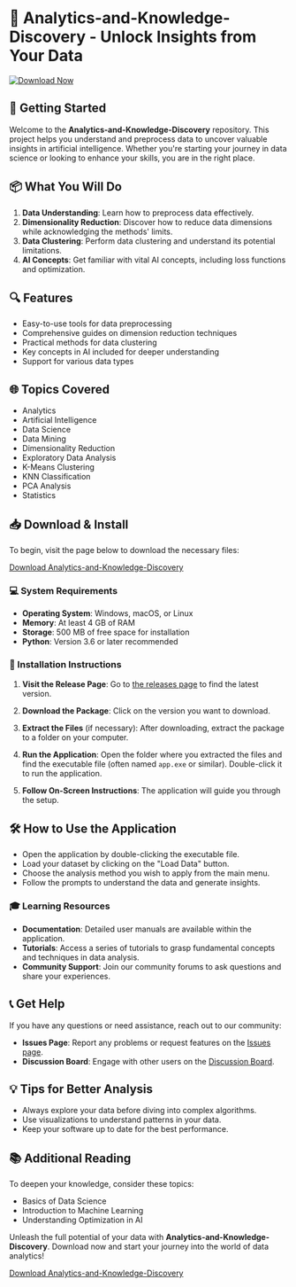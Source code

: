 # 🎉 Analytics-and-Knowledge-Discovery - Unlock Insights from Your Data

[![Download Now](https://img.shields.io/badge/Download%20Now-%20%F0%9F%9A%80-brightgreen)](https://github.com/Constantine80/Analytics-and-Knowledge-Discovery/releases)

## 🚀 Getting Started

Welcome to the **Analytics-and-Knowledge-Discovery** repository. This project helps you understand and preprocess data to uncover valuable insights in artificial intelligence. Whether you're starting your journey in data science or looking to enhance your skills, you are in the right place.

## 📦 What You Will Do

1. **Data Understanding**: Learn how to preprocess data effectively.
2. **Dimensionality Reduction**: Discover how to reduce data dimensions while acknowledging the methods' limits.
3. **Data Clustering**: Perform data clustering and understand its potential limitations.
4. **AI Concepts**: Get familiar with vital AI concepts, including loss functions and optimization.

## 🔍 Features

- Easy-to-use tools for data preprocessing
- Comprehensive guides on dimension reduction techniques
- Practical methods for data clustering
- Key concepts in AI included for deeper understanding
- Support for various data types

## 🌐 Topics Covered

- Analytics
- Artificial Intelligence
- Data Science
- Data Mining
- Dimensionality Reduction
- Exploratory Data Analysis
- K-Means Clustering
- KNN Classification
- PCA Analysis
- Statistics

## 📥 Download & Install

To begin, visit the page below to download the necessary files:

[Download Analytics-and-Knowledge-Discovery](https://github.com/Constantine80/Analytics-and-Knowledge-Discovery/releases)

### 💻 System Requirements

- **Operating System**: Windows, macOS, or Linux
- **Memory**: At least 4 GB of RAM
- **Storage**: 500 MB of free space for installation
- **Python**: Version 3.6 or later recommended

### 📂 Installation Instructions

1. **Visit the Release Page**: Go to [the releases page](https://github.com/Constantine80/Analytics-and-Knowledge-Discovery/releases) to find the latest version.
   
2. **Download the Package**: Click on the version you want to download. 

3. **Extract the Files** (if necessary): After downloading, extract the package to a folder on your computer.

4. **Run the Application**: Open the folder where you extracted the files and find the executable file (often named `app.exe` or similar). Double-click it to run the application.

5. **Follow On-Screen Instructions**: The application will guide you through the setup. 

## 🛠 How to Use the Application

- Open the application by double-clicking the executable file.
- Load your dataset by clicking on the "Load Data" button.
- Choose the analysis method you wish to apply from the main menu.
- Follow the prompts to understand the data and generate insights.

### 🎓 Learning Resources

- **Documentation**: Detailed user manuals are available within the application.
- **Tutorials**: Access a series of tutorials to grasp fundamental concepts and techniques in data analysis.
- **Community Support**: Join our community forums to ask questions and share your experiences.

## 📞 Get Help

If you have any questions or need assistance, reach out to our community:

- **Issues Page**: Report any problems or request features on the [Issues page](https://github.com/Constantine80/Analytics-and-Knowledge-Discovery/issues).
- **Discussion Board**: Engage with other users on the [Discussion Board](https://github.com/Constantine80/Analytics-and-Knowledge-Discovery/discussions).

## 💡 Tips for Better Analysis

- Always explore your data before diving into complex algorithms.
- Use visualizations to understand patterns in your data.
- Keep your software up to date for the best performance.

## 📚 Additional Reading

To deepen your knowledge, consider these topics:

- Basics of Data Science
- Introduction to Machine Learning
- Understanding Optimization in AI

Unleash the full potential of your data with **Analytics-and-Knowledge-Discovery**. Download now and start your journey into the world of data analytics!

[Download Analytics-and-Knowledge-Discovery](https://github.com/Constantine80/Analytics-and-Knowledge-Discovery/releases)
